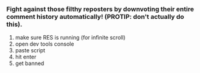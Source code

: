 ### Fight against those filthy reposters by downvoting their entire comment history automatically! (PROTIP: don't actually do this).

1. make sure RES is running (for infinite scroll)
2. open dev tools console
3. paste script
4. hit enter
5. get banned
